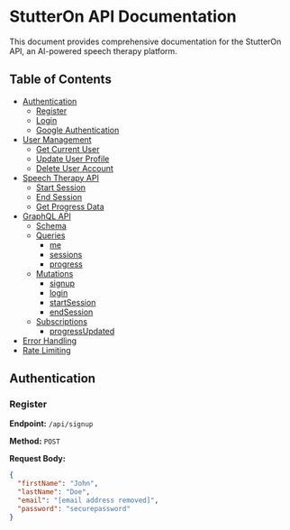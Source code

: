 # StutterOn API Documentation

This document provides comprehensive documentation for the StutterOn API, an AI-powered speech therapy platform.

## Table of Contents

- [Authentication](#authentication)
  - [Register](#register)
  - [Login](#login)
  - [Google Authentication](#google-authentication)
- [User Management](#user-management)
  - [Get Current User](#get-current-user)
  - [Update User Profile](#update-user-profile)
  - [Delete User Account](#delete-user-account)
- [Speech Therapy API](#speech-therapy-api)
  - [Start Session](#start-session)
  - [End Session](#end-session)
  - [Get Progress Data](#get-progress-data)
- [GraphQL API](#graphql-api)
  - [Schema](#schema)
  - [Queries](#queries)
    - [me](#me)
    - [sessions](#sessions)
    - [progress](#progress)
  - [Mutations](#mutations)
    - [signup](#signup)
    - [login](#login)
    - [startSession](#startsession)
    - [endSession](#endsession)
  - [Subscriptions](#subscriptions)
    - [progressUpdated](#progressupdated)
- [Error Handling](#error-handling)
- [Rate Limiting](#rate-limiting)

## Authentication

### Register

**Endpoint:** `/api/signup`

**Method:** `POST`

**Request Body:**

```json
{
  "firstName": "John",
  "lastName": "Doe",
  "email": "[email address removed]",
  "password": "securepassword"
}